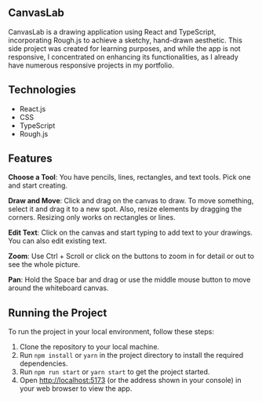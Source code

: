 ## CanvasLab

CanvasLab is a drawing application using React and TypeScript, incorporating Rough.js to achieve a sketchy, hand-drawn aesthetic. This side project was created for learning purposes, and while the app is not responsive, I concentrated on enhancing its functionalities, as I already have numerous responsive projects in my portfolio.

## Technologies

- React.js
- CSS
- TypeScript
- Rough.js

## Features

**Choose a Tool**: You have pencils, lines, rectangles, and text tools. Pick one and start creating.

**Draw and Move**: Click and drag on the canvas to draw. To move something, select it and drag it to a new spot. Also, resize elements by dragging the corners. Resizing only works on rectangles or lines.

**Edit Text**: Click on the canvas and start typing to add text to your drawings. You can also edit existing text.

**Zoom**: Use Ctrl + Scroll or click on the buttons to zoom in for detail or out to see the whole picture.

**Pan**: Hold the Space bar and drag or use the middle mouse button to move around the whiteboard canvas.

## Running the Project

To run the project in your local environment, follow these steps:

1. Clone the repository to your local machine.
2. Run `npm install` or `yarn` in the project directory to install the required dependencies.
3. Run `npm run start` or `yarn start` to get the project started.
4. Open [http://localhost:5173](http://localhost:5173) (or the address shown in your console) in your web browser to view the app.
